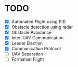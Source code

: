# TODO

- [x] Automated Flight using PID
- [x] Obstacle detection using radar
- [x] Obstacle Avoidance
- [x] Inter-UAV Communication
- [x] Leader Election
- [x] Communication Protocol
- [ ] UAV Separation
- [ ] Formation Flight
